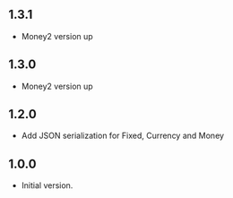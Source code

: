 ## 1.3.1

- Money2 version up

## 1.3.0

- Money2 version up

## 1.2.0

- Add JSON serialization for Fixed, Currency and Money


## 1.0.0

- Initial version.
